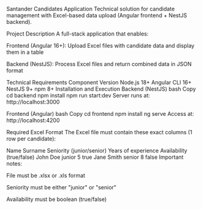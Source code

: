 Santander Candidates Application
Technical solution for candidate management with Excel-based data upload (Angular frontend + NestJS backend).

Project Description
A full-stack application that enables:

Frontend (Angular 16+): Upload Excel files with candidate data and display them in a table

Backend (NestJS): Process Excel files and return combined data in JSON format

Technical Requirements
Component	Version
Node.js	18+
Angular CLI	16+
NestJS	9+
npm	8+
Installation and Execution
Backend (NestJS)
bash
Copy
cd backend
npm install
npm run start:dev
Server runs at: http://localhost:3000

Frontend (Angular)
bash
Copy
cd frontend
npm install
ng serve
Access at: http://localhost:4200

Required Excel Format
The Excel file must contain these exact columns (1 row per candidate):

Name	Surname	Seniority (junior/senior)	Years of experience	Availability (true/false)
John	Doe	junior	5	true
Jane	Smith	senior	8	false
Important notes:

File must be .xlsx or .xls format

Seniority must be either "junior" or "senior"

Availability must be boolean (true/false)
